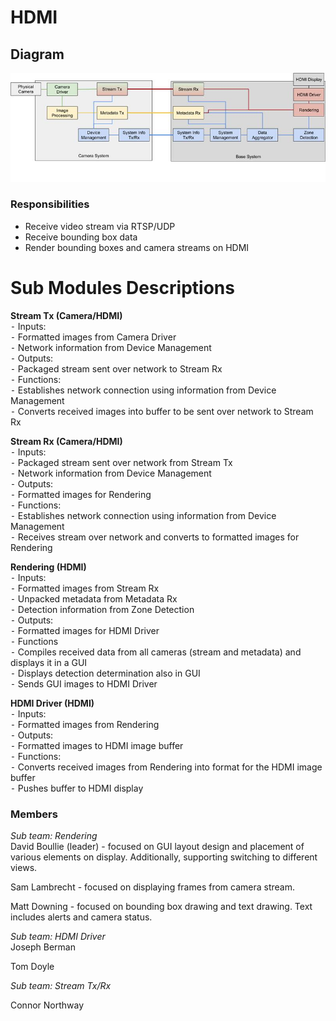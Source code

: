 # HDMI

## Diagram

![Top level diagram](../media/top_level_diagram.jpg)

### Responsibilities

- Receive video stream via RTSP/UDP
- Receive bounding box data
- Render bounding boxes and camera streams on HDMI

# Sub Modules Descriptions
**Stream Tx (Camera/HDMI)**  
⁃ Inputs:  
  ⁃ Formatted images from Camera Driver  
  ⁃ Network information from Device Management  
⁃ Outputs:  
  ⁃ Packaged stream sent over network to Stream Rx  
⁃ Functions:  
  ⁃ Establishes network connection using information from Device Management  
  ⁃ Converts received images into buffer to be sent over network to Stream Rx  

**Stream Rx (Camera/HDMI)**  
⁃ Inputs:  
  ⁃ Packaged stream sent over network from Stream Tx  
  ⁃ Network information from Device Management  
⁃ Outputs:  
  ⁃ Formatted images for Rendering  
⁃ Functions:  
  ⁃ Establishes network connection using information from Device Management  
  ⁃ Receives stream over network and converts to formatted images for Rendering  

**Rendering (HDMI)**  
⁃ Inputs:  
  ⁃ Formatted images from Stream Rx  
  ⁃ Unpacked metadata from Metadata Rx  
  ⁃ Detection information from Zone Detection  
⁃ Outputs:  
  ⁃ Formatted images for HDMI Driver  
⁃ Functions  
  ⁃ Compiles received data from all cameras (stream and metadata) and displays it in a GUI  
  ⁃ Displays detection determination also in GUI  
  ⁃ Sends GUI images to HDMI Driver  

**HDMI Driver (HDMI)**  
⁃ Inputs:  
  ⁃ Formatted images from Rendering  
⁃ Outputs:  
  ⁃ Formatted images to HDMI image buffer  
⁃ Functions:  
  ⁃ Converts received images from Rendering into format for the HDMI image buffer  
  ⁃ Pushes buffer to HDMI display  

### Members

*Sub team: Rendering*  
David Boullie (leader) - focused on GUI layout design and placement of various elements on display. Additionally, supporting switching to different views.

Sam Lambrecht - focused on displaying frames from camera stream.

Matt Downing - focused on bounding box drawing and text drawing. Text includes alerts and camera status.

*Sub team: HDMI Driver*  
Joseph Berman

Tom Doyle

*Sub team: Stream Tx/Rx*  

Connor Northway
